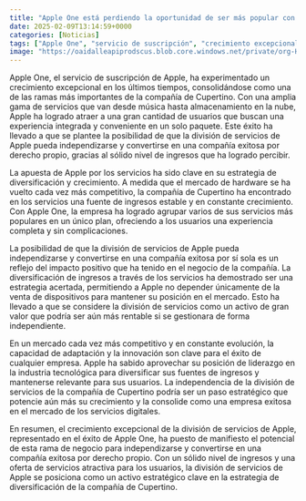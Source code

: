 ```yaml
---
title: "Apple One está perdiendo la oportunidad de ser más popular con un nuevo plan que podría ser clave"
date: 2025-02-09T13:14:59+0000
categories: [Noticias]
tags: ["Apple One", "servicio de suscripción", "crecimiento excepcional", "compañía de Cupertino", "servicios digitales", "diversificación de ingresos", "mercado competitivo."]
image: "https://oaidalleapiprodscus.blob.core.windows.net/private/org-HKmKxpuNw3Y88lm4EBrIPq0n/user-ZwiCXOggLL8ZNNKE2g7rXFmV/img-FWvsI8i2rpWyNnR6odyn0KRO.png?st=2025-02-09T12%3A14%3A59Z&se=2025-02-09T14%3A14%3A59Z&sp=r&sv=2024-08-04&sr=b&rscd=inline&rsct=image/png&skoid=d505667d-d6c1-4a0a-bac7-5c84a87759f8&sktid=a48cca56-e6da-484e-a814-9c849652bcb3&skt=2025-02-08T22%3A14%3A43Z&ske=2025-02-09T22%3A14%3A43Z&sks=b&skv=2024-08-04&sig=vmO4NX7pSYusnevmy8GbPImiFXv1C2BtmkO2gX9nqqs%3D"
---
```


Apple One, el servicio de suscripción de Apple, ha experimentado un crecimiento excepcional en los últimos tiempos, consolidándose como una de las ramas más importantes de la compañía de Cupertino. Con una amplia gama de servicios que van desde música hasta almacenamiento en la nube, Apple ha logrado atraer a una gran cantidad de usuarios que buscan una experiencia integrada y conveniente en un solo paquete. Este éxito ha llevado a que se plantee la posibilidad de que la división de servicios de Apple pueda independizarse y convertirse en una compañía exitosa por derecho propio, gracias al sólido nivel de ingresos que ha logrado percibir.

La apuesta de Apple por los servicios ha sido clave en su estrategia de diversificación y crecimiento. A medida que el mercado de hardware se ha vuelto cada vez más competitivo, la compañía de Cupertino ha encontrado en los servicios una fuente de ingresos estable y en constante crecimiento. Con Apple One, la empresa ha logrado agrupar varios de sus servicios más populares en un único plan, ofreciendo a los usuarios una experiencia completa y sin complicaciones.

La posibilidad de que la división de servicios de Apple pueda independizarse y convertirse en una compañía exitosa por sí sola es un reflejo del impacto positivo que ha tenido en el negocio de la compañía. La diversificación de ingresos a través de los servicios ha demostrado ser una estrategia acertada, permitiendo a Apple no depender únicamente de la venta de dispositivos para mantener su posición en el mercado. Esto ha llevado a que se considere la división de servicios como un activo de gran valor que podría ser aún más rentable si se gestionara de forma independiente.

En un mercado cada vez más competitivo y en constante evolución, la capacidad de adaptación y la innovación son clave para el éxito de cualquier empresa. Apple ha sabido aprovechar su posición de liderazgo en la industria tecnológica para diversificar sus fuentes de ingresos y mantenerse relevante para sus usuarios. La independencia de la división de servicios de la compañía de Cupertino podría ser un paso estratégico que potencie aún más su crecimiento y la consolide como una empresa exitosa en el mercado de los servicios digitales.

En resumen, el crecimiento excepcional de la división de servicios de Apple, representado en el éxito de Apple One, ha puesto de manifiesto el potencial de esta rama de negocio para independizarse y convertirse en una compañía exitosa por derecho propio. Con un sólido nivel de ingresos y una oferta de servicios atractiva para los usuarios, la división de servicios de Apple se posiciona como un activo estratégico clave en la estrategia de diversificación de la compañía de Cupertino.
    